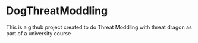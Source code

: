 # DogThreatModdling
This is a github project created to do Threat Moddling with threat dragon as part of a university course

